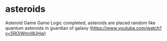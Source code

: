 # asteroids
Asteroid Game
Game Logic completed, asteroids are placed random like quantum asteroids in guardian of galaxy (https://www.youtube.com/watch?v=5ROiWmnWJHw)
